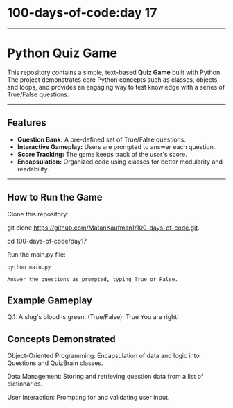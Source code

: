 # 100-days-of-code:day 17
---
# Python Quiz Game

This repository contains a simple, text-based **Quiz Game** built with Python. The project demonstrates core Python concepts such as classes, objects, and loops, and provides an engaging way to test knowledge with a series of True/False questions.

---

## Features

- **Question Bank:** A pre-defined set of True/False questions.
- **Interactive Gameplay:** Users are prompted to answer each question.
- **Score Tracking:** The game keeps track of the user's score.
- **Encapsulation:** Organized code using classes for better modularity and readability.

---

## How to Run the Game

Clone this repository:

git clone https://github.com/MatanKaufman1/100-days-of-code.git.
    
cd 100-days-of-code/day17

Run the main.py file:

    python main.py

    Answer the questions as prompted, typing True or False.

## Example Gameplay

Q.1: A slug's blood is green. (True/False): True
You are right!

## Concepts Demonstrated

Object-Oriented Programming: Encapsulation of data and logic into Questions and QuizBrain classes.

Data Management: Storing and retrieving question data from a list of dictionaries.

User Interaction: Prompting for and validating user input.


